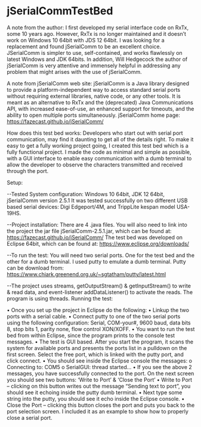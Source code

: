 # jSerialCommTestBed
A note from the author:
I first developed my serial interface code on RxTx, some 10 years ago. However, RxTx is no longer maintained and it doesn’t work on Windows 10 64bit with JDS 12 64bit. I was looking for a replacement and found jSerialComm to be an excellent choice. JSerialComm is simpler to use, self-contained, and works flawlessly on latest Windows and JDK 64bits. In addition, Will Hedgecock the author of jSerialComm is very attentive and immensely helpful in addressing any problem that might arises with the use of jSerialComm.

A note from jSerialComm web site: jSerialComm is a Java library designed to provide a platform-independent way to access standard serial ports without requiring external libraries, native code, or any other tools. It is meant as an alternative to RxTx and the (deprecated) Java Communications API, with increased ease-of-use, an enhanced support for timeouts, and the ability to open multiple ports simultaneously. jSerialComm home page: https://fazecast.github.io/jSerialComm/


How does this test bed works:
Developers who start out with serial port communication, may find it daunting to get all of the details right. To make it easy to get a fully working project going, I created this test bed which is a fully functional project. I made the code as minimal and simple as possible, with a GUI interface to enable easy communication with a dumb terminal to allow the developer to observe the characters transmitted and received through the port.


Setup:

--Tested System configuration: Windows 10 64bit, JDK 12 64bit, jSerialComm version 2.5.1 It was tested successfully on two different USB based serial devices: Digi Edgeport/4M, and TrippLite kespan model USA-19HS.

--Project installation: There are 4 .java files. You will also need to link into the project the jar file jSerialComm-2.5.1.jar, which can be found at: https://fazecast.github.io/jSerialComm/
The test bed was developed on Eclipse 64bit, which can be found at: https://www.eclipse.org/downloads/

--To run the test: You will need two serial ports. One for the test bed and the other for a dumb terminal. I used putty to emulate a dumb terminal. Putty can be download from: https://www.chiark.greenend.org.uk/~sgtatham/putty/latest.html

--The project uses streams, getOutputStream() & getInputStream() to write & read data, and event-listener addDataListener() to activate the reads. The program is using threads.
Running the test:

•	Once you set up the project in Eclipse do the following:
•	Linkup the two ports with a serial cable.
•	Connect putty to one of the two serial ports using the following configuration: Serial, COM-your#, 9600 baud, data bits 8, stop bits 1, parity none, flow control XON/XOFF.
•	You want to run the test bed from within Eclipse, since the program prints to the console test messages.
•	The test is GUI based. After you start the program, it scans the system for available ports and presents the ports list in a pulldown on the first screen. Select the free port, which is linked with the putty port, and click connect.
•	You should see inside the Eclipse console the messages:
o		Connecting to: COM5
o		SerialGUI: thread started...
•	If you see the above 2 messages, you have successfully connected to the port. On the next screen you should see two buttons: ‘Write to Port’ & ‘Close the Port’
•	Write to Port – clicking on this button writes out the message “Sending text to port”, you should see it echoing inside the putty dumb terminal.
•	Next type some string into the putty, you should see it echo inside the Eclipse console.
•	Close the Port – clicking this button closes the port and puts you back to the port selection screen. I included it as an example to show how to properly close a serial port.

